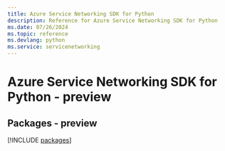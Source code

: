 ```yaml
---
title: Azure Service Networking SDK for Python
description: Reference for Azure Service Networking SDK for Python
ms.date: 07/26/2024
ms.topic: reference
ms.devlang: python
ms.service: servicenetworking
---
```

# Azure Service Networking SDK for Python - preview
## Packages - preview
[!INCLUDE [packages](service-networking-index.md)]